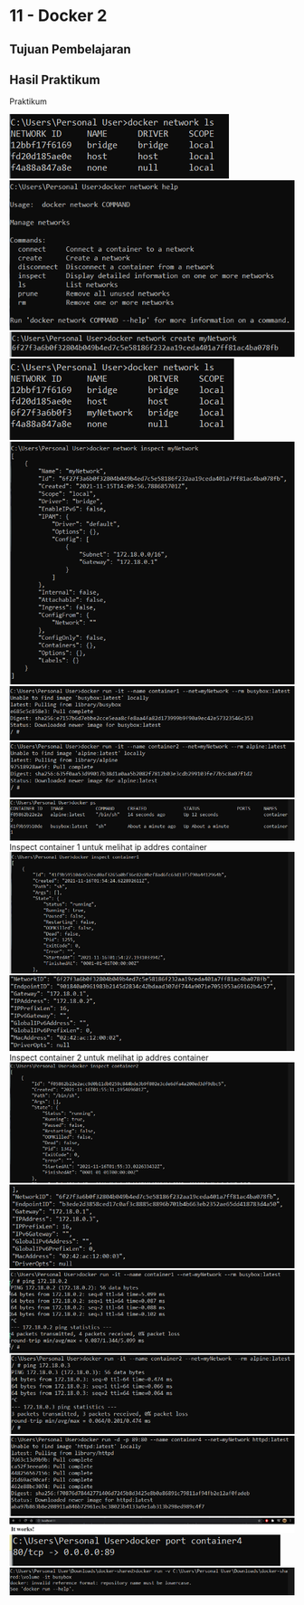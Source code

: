 # 11 - Docker 2

## Tujuan Pembelajaran



## Hasil Praktikum

Praktikum

![Praktikum](img/1.PNG)
![Praktikum](img/2.PNG)
![Praktikum](img/3.PNG)
![Praktikum](img/4.PNG)
![Praktikum](img/5.PNG)
![Praktikum](img/6.PNG)
![Praktikum](img/7.PNG)
![Praktikum](img/8.PNG)
Inspect container 1 untuk melihat ip addres container
![Praktikum](img/9.1.PNG)
![Praktikum](img/9.2.PNG)
Inspect container 2 untuk melihat ip addres container
![Praktikum](img/10.1.PNG)
![Praktikum](img/10.2.PNG)
![Praktikum](img/11.PNG)
![Praktikum](img/12.PNG)
![Praktikum](img/13.PNG)
![Praktikum](img/14.PNG)
![Praktikum](img/15.PNG)
![Praktikum](img/16.PNG)